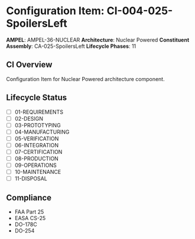 # Configuration Item: CI-004-025-SpoilersLeft

**AMPEL**: AMPEL-36-NUCLEAR
**Architecture**: Nuclear Powered
**Constituent Assembly**: CA-025-SpoilersLeft
**Lifecycle Phases**: 11

## CI Overview
Configuration Item for Nuclear Powered architecture component.

## Lifecycle Status
- [ ] 01-REQUIREMENTS
- [ ] 02-DESIGN
- [ ] 03-PROTOTYPING
- [ ] 04-MANUFACTURING
- [ ] 05-VERIFICATION
- [ ] 06-INTEGRATION
- [ ] 07-CERTIFICATION
- [ ] 08-PRODUCTION
- [ ] 09-OPERATIONS
- [ ] 10-MAINTENANCE
- [ ] 11-DISPOSAL

## Compliance
- FAA Part 25
- EASA CS-25
- DO-178C
- DO-254

